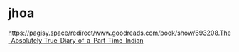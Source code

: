 # jhoa
https://pagisy.space/redirect/www.goodreads.com/book/show/693208.The_Absolutely_True_Diary_of_a_Part_Time_Indian
